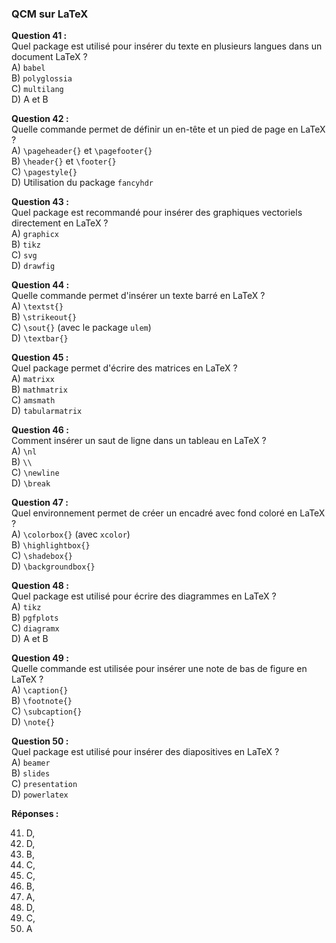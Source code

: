 ### QCM sur LaTeX

**Question 41 :**  
Quel package est utilisé pour insérer du texte en plusieurs langues dans un document LaTeX ?  
A) `babel`  
B) `polyglossia`  
C) `multilang`  
D) A et B  

**Question 42 :**  
Quelle commande permet de définir un en-tête et un pied de page en LaTeX ?  
A) `\pageheader{}` et `\pagefooter{}`  
B) `\header{}` et `\footer{}`  
C) `\pagestyle{}`  
D) Utilisation du package `fancyhdr`  

**Question 43 :**  
Quel package est recommandé pour insérer des graphiques vectoriels directement en LaTeX ?  
A) `graphicx`  
B) `tikz`  
C) `svg`  
D) `drawfig`  

**Question 44 :**  
Quelle commande permet d'insérer un texte barré en LaTeX ?  
A) `\textst{}`  
B) `\strikeout{}`  
C) `\sout{}` (avec le package `ulem`)  
D) `\textbar{}`  

**Question 45 :**  
Quel package permet d'écrire des matrices en LaTeX ?  
A) `matrixx`  
B) `mathmatrix`  
C) `amsmath`  
D) `tabularmatrix`  

**Question 46 :**  
Comment insérer un saut de ligne dans un tableau en LaTeX ?  
A) `\nl`  
B) `\\`  
C) `\newline`  
D) `\break`  

**Question 47 :**  
Quel environnement permet de créer un encadré avec fond coloré en LaTeX ?  
A) `\colorbox{}` (avec `xcolor`)  
B) `\highlightbox{}`  
C) `\shadebox{}`  
D) `\backgroundbox{}`  

**Question 48 :**  
Quel package est utilisé pour écrire des diagrammes en LaTeX ?  
A) `tikz`  
B) `pgfplots`  
C) `diagramx`  
D) A et B  

**Question 49 :**  
Quelle commande est utilisée pour insérer une note de bas de figure en LaTeX ?  
A) `\caption{}`  
B) `\footnote{}`  
C) `\subcaption{}`  
D) `\note{}`  

**Question 50 :**  
Quel package est utilisé pour insérer des diapositives en LaTeX ?  
A) `beamer`  
B) `slides`  
C) `presentation`  
D) `powerlatex`  

**Réponses :**  

41) D, 
42) D, 
43) B, 
44) C, 
45) C, 
46) B, 
47) A, 
48) D, 
49) C, 
50) A  
